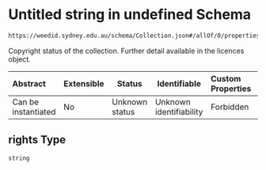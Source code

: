 # Untitled string in undefined Schema

```txt
https://weedid.sydney.edu.au/schema/Collection.json#/allOf/0/properties/rights
```

Copyright status of the collection.
Further detail available in the licences object.


| Abstract            | Extensible | Status         | Identifiable            | Custom Properties | Additional Properties | Access Restrictions | Defined In                                                                |
| :------------------ | ---------- | -------------- | ----------------------- | :---------------- | --------------------- | ------------------- | ------------------------------------------------------------------------- |
| Can be instantiated | No         | Unknown status | Unknown identifiability | Forbidden         | Allowed               | none                | [Collection.schema.json\*](Collection.schema.json "open original schema") |

## rights Type

`string`
